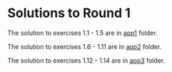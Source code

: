 # Solutions to Round 1

The solution to exercises 1.1 - 1.5 are in [app1](app1/) folder.

The solution to exercises 1.6 - 1.11 are in [app2](app2/) folder.

The solution to exercises 1.12 - 1.14 are in [app3](app3/) folder.
